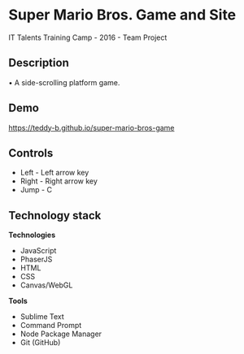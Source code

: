 # Super Mario Bros. Game and Site

IT Talents Training Camp - 2016 - Team Project

## Description

• A side-scrolling platform game.

## Demo

https://teddy-b.github.io/super-mario-bros-game

## Controls

* Left - Left arrow key
* Right - Right arrow key
* Jump - C

## Technology stack

**Technologies**

* JavaScript
* PhaserJS
* HTML
* CSS
* Canvas/WebGL

**Tools**

* Sublime Text
* Command Prompt
* Node Package Manager
* Git (GitHub)
